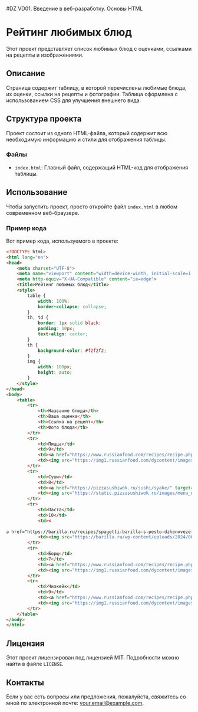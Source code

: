 #DZ VD01. Введение в веб-разработку. Основы HTML


# Рейтинг любимых блюд

Этот проект представляет список любимых блюд с оценками, ссылками на рецепты и изображениями.

## Описание

Страница содержит таблицу, в которой перечислены любимые блюда, их оценки, ссылки на рецепты и фотографии. Таблица оформлена с использованием CSS для улучшения внешнего вида.

## Структура проекта

Проект состоит из одного HTML-файла, который содержит всю необходимую информацию и стили для отображения таблицы.

### Файлы

- `index.html`: Главный файл, содержащий HTML-код для отображения таблицы.

## Использование

Чтобы запустить проект, просто откройте файл `index.html` в любом современном веб-браузере.

### Пример кода

Вот пример кода, используемого в проекте:

```html
<!DOCTYPE html>
<html lang="en">
<head>
    <meta charset="UTF-8">
    <meta name="viewport" content="width=device-width, initial-scale=1.0">
    <meta http-equiv="X-UA-Compatible" content="ie=edge">
    <title>Рейтинг любимых блюд</title>
    <style>
        table {
            width: 100%;
            border-collapse: collapse;
        }
        th, td {
            border: 1px solid black;
            padding: 10px;
            text-align: center;
        }
        th {
            background-color: #f2f2f2;
        }
        img {
            width: 100px;
            height: auto;
        }
    </style>
</head>
<body>
    <table>
        <tr>
            <th>Название блюда</th>
            <th>Ваша оценка</th>
            <th>Ссылка на рецепт</th>
            <th>Фото блюда</th>
        </tr>
        <tr>
            <td>Пицца</td>
            <td>9</td>
            <td><a href="https://www.russianfood.com/recipes/recipe.php?rid=143040" target="_blank">Рецепт пиццы</a></td>
            <td><img src="https://img1.russianfood.com/dycontent/images_upl/220/sm_219574.jpg" width=300px title="Это изображение пиццы" alt="Пицца"></td>
        </tr>
        <tr>
            <td>Суши</td>
            <td>8</td>
            <td><a href="https://pizzasushiwok.ru/sushi/syake/" target="_blank">Рецепт суши</a></td>
            <td><img src="https://static.pizzasushiwok.ru/images/menu_new/129-300.jpg" alt="Суши"></td>
        </tr>
        <tr>
            <td>Паста</td>
            <td>10</td>
            <td><
                
a href="https://barilla.ru/recipes/spagetti-barilla-s-pesto-dzhenoveze-i-lososem/" target="_blank">Рецепт пасты</a></td>
            <td><img src="https://barilla.ru/wp-content/uploads/2024/06/62d6051d-052a-4b29-ab97-7344e3c79f9f-min-1.jpg" alt="Паста"></td>
        </tr>
        <tr>
            <td>Борщ</td>
            <td>7</td>
            <td><a href="https://www.russianfood.com/recipes/recipe.php?rid=107392" target="_blank">Рецепт борща</a></td>
            <td><img src="https://img1.russianfood.com/dycontent/images_upl/64/sm_63397.jpg" alt="Борщ"></td>
        </tr>
        <tr>
            <td>Чизкейк</td>
            <td>9</td>
            <td><a href="https://www.russianfood.com/recipes/recipe.php?rid=137513" target="_blank">Рецепт чизкейка</a></td>
            <td><img src="https://img1.russianfood.com/dycontent/images_upl/162/sm_161531.jpg" alt="Чизкейк"></td>
        </tr>
    </table>
</body>
</html>
```

## Лицензия

Этот проект лицензирован под лицензией MIT. Подробности можно найти в файле `LICENSE`.

## Контакты

Если у вас есть вопросы или предложения, пожалуйста, свяжитесь со мной по электронной почте: [your.email@example.com](mailto:your.email@example.com).
```

